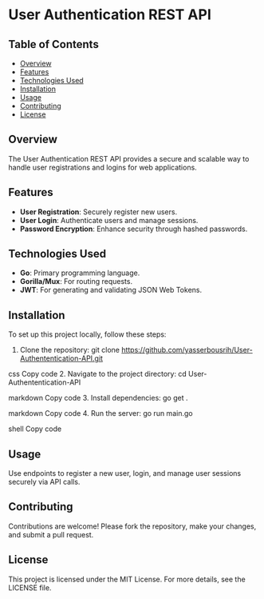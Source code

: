 # User Authentication REST API

## Table of Contents
- [Overview](#overview)
- [Features](#features)
- [Technologies Used](#technologies-used)
- [Installation](#installation)
- [Usage](#usage)
- [Contributing](#contributing)
- [License](#license)

## Overview
The User Authentication REST API provides a secure and scalable way to handle user registrations and logins for web applications.

## Features
- **User Registration**: Securely register new users.
- **User Login**: Authenticate users and manage sessions.
- **Password Encryption**: Enhance security through hashed passwords.

## Technologies Used
- **Go**: Primary programming language.
- **Gorilla/Mux**: For routing requests.
- **JWT**: For generating and validating JSON Web Tokens.

## Installation
To set up this project locally, follow these steps:
1. Clone the repository:
git clone https://github.com/yasserbousrih/User-Authententication-API.git

css
Copy code
2. Navigate to the project directory:
cd User-Authententication-API

markdown
Copy code
3. Install dependencies:
go get .

markdown
Copy code
4. Run the server:
go run main.go

shell
Copy code

## Usage
Use endpoints to register a new user, login, and manage user sessions securely via API calls.

## Contributing
Contributions are welcome! Please fork the repository, make your changes, and submit a pull request.

## License
This project is licensed under the MIT License. For more details, see the LICENSE file.

